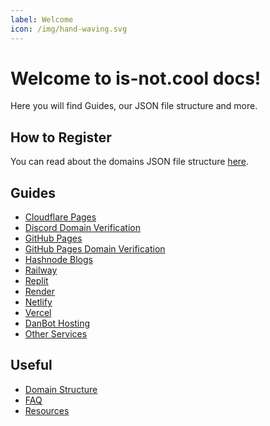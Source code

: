 ```yaml
---
label: Welcome
icon: /img/hand-waving.svg
---
```

# Welcome to is-not.cool docs!
Here you will find Guides, our JSON file structure and more.

## How to Register
You can read about the domains JSON file structure [here](useful/domain-structure.md).

## Guides
- [Cloudflare Pages](guides/cloudflare-pages.md)
- [Discord Domain Verification](guides/discord-verification.md)
- [GitHub Pages](guides/github-pages.md)
- [GitHub Pages Domain Verification](guides/github-pages-verification.md)
- [Hashnode Blogs](guides/hashnode.md)
- [Railway](guides/railway.md)
- [Replit](guides/replit.md)
- [Render](guides/render.md)
- [Netlify](guides/netlify.md)
- [Vercel](guides/vercel.md)
- [DanBot Hosting](guides/dbh.md)
- [Other Services](guides/other.md)

## Useful
 - [Domain Structure](useful/domain-structure.md)
 - [FAQ](useful/faq.md)
 - [Resources](useful/resources.md)
